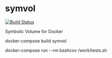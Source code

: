 # symvol

[![Build Status](https://travis-ci.org/javanile/symvol.svg?branch=master)](https://travis-ci.org/javanile/symvol)


Symbolic Volume for Docker


docker-compose build symvol

docker-compose run --rm bashcov /work/tests.sh


